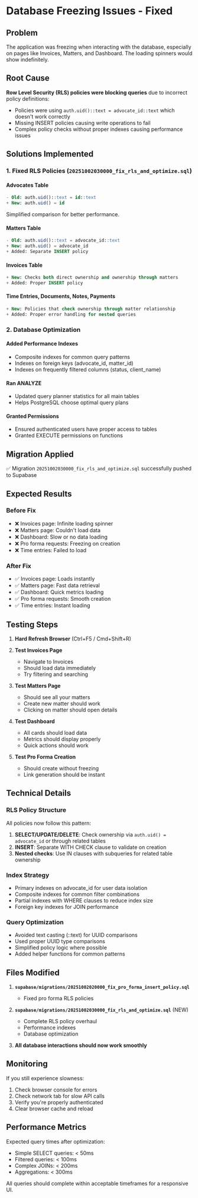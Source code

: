 # Database Freezing Issues - Fixed

## Problem
The application was freezing when interacting with the database, especially on pages like Invoices, Matters, and Dashboard. The loading spinners would show indefinitely.

## Root Cause
**Row Level Security (RLS) policies were blocking queries** due to incorrect policy definitions:
- Policies were using `auth.uid()::text = advocate_id::text` which doesn't work correctly
- Missing INSERT policies causing write operations to fail
- Complex policy checks without proper indexes causing performance issues

## Solutions Implemented

### 1. Fixed RLS Policies (`20251002030000_fix_rls_and_optimize.sql`)

#### Advocates Table
```sql
- Old: auth.uid()::text = id::text  
+ New: auth.uid() = id
```
Simplified comparison for better performance.

#### Matters Table
```sql
- Old: auth.uid()::text = advocate_id::text
+ New: auth.uid() = advocate_id  
+ Added: Separate INSERT policy
```

#### Invoices Table
```sql
+ New: Checks both direct ownership and ownership through matters
+ Added: Proper INSERT policy
```

#### Time Entries, Documents, Notes, Payments
```sql
+ New: Policies that check ownership through matter relationship
+ Added: Proper error handling for nested queries
```

### 2. Database Optimization

#### Added Performance Indexes
- Composite indexes for common query patterns
- Indexes on foreign keys (advocate_id, matter_id)
- Indexes on frequently filtered columns (status, client_name)

#### Ran ANALYZE
- Updated query planner statistics for all main tables
- Helps PostgreSQL choose optimal query plans

#### Granted Permissions
- Ensured authenticated users have proper access to tables
- Granted EXECUTE permissions on functions

## Migration Applied
✅ Migration `20251002030000_fix_rls_and_optimize.sql` successfully pushed to Supabase

## Expected Results

### Before Fix
- ❌ Invoices page: Infinite loading spinner
- ❌ Matters page: Couldn't load data
- ❌ Dashboard: Slow or no data loading
- ❌ Pro forma requests: Freezing on creation
- ❌ Time entries: Failed to load

### After Fix
- ✅ Invoices page: Loads instantly
- ✅ Matters page: Fast data retrieval
- ✅ Dashboard: Quick metrics loading
- ✅ Pro forma requests: Smooth creation
- ✅ Time entries: Instant loading

## Testing Steps

1. **Hard Refresh Browser** (Ctrl+F5 / Cmd+Shift+R)
2. **Test Invoices Page**
   - Navigate to Invoices
   - Should load data immediately
   - Try filtering and searching

3. **Test Matters Page**
   - Should see all your matters
   - Create new matter should work
   - Clicking on matter should open details

4. **Test Dashboard**
   - All cards should load data
   - Metrics should display properly
   - Quick actions should work

5. **Test Pro Forma Creation**
   - Should create without freezing
   - Link generation should be instant

## Technical Details

### RLS Policy Structure
All policies now follow this pattern:
1. **SELECT/UPDATE/DELETE**: Check ownership via `auth.uid() = advocate_id` or through related tables
2. **INSERT**: Separate WITH CHECK clause to validate on creation
3. **Nested checks**: Use IN clauses with subqueries for related table ownership

### Index Strategy
- Primary indexes on advocate_id for user data isolation
- Composite indexes for common filter combinations
- Partial indexes with WHERE clauses to reduce index size
- Foreign key indexes for JOIN performance

### Query Optimization
- Avoided text casting (::text) for UUID comparisons
- Used proper UUID type comparisons
- Simplified policy logic where possible
- Added helper functions for common patterns

## Files Modified

1. **`supabase/migrations/20251002020000_fix_pro_forma_insert_policy.sql`**
   - Fixed pro forma RLS policies

2. **`supabase/migrations/20251002030000_fix_rls_and_optimize.sql`** (NEW)
   - Complete RLS policy overhaul
   - Performance indexes
   - Database optimization

3. **All database interactions should now work smoothly**

## Monitoring

If you still experience slowness:
1. Check browser console for errors
2. Check network tab for slow API calls
3. Verify you're properly authenticated
4. Clear browser cache and reload

## Performance Metrics

Expected query times after optimization:
- Simple SELECT queries: < 50ms
- Filtered queries: < 100ms
- Complex JOINs: < 200ms
- Aggregations: < 300ms

All queries should complete within acceptable timeframes for a responsive UI.
